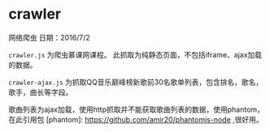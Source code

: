 # crawler

网络爬虫
日期：2016/7/2

`crawler.js`  为爬虫慕课网课程。
此抓取为纯静态页面，不包括iframe、ajax加载的数据。

`crawler-ajax.js`  为抓取QQ音乐巅峰榜新歌前30名歌单列表，包含排名，歌名，歌手，曲长等字段。

歌曲列表为ajax加载，使用http抓取并不能获取歌曲列表的数据，使用phantom，在此引用包
[phantom]: https://github.com/amir20/phantomjs-node
,很好用。

